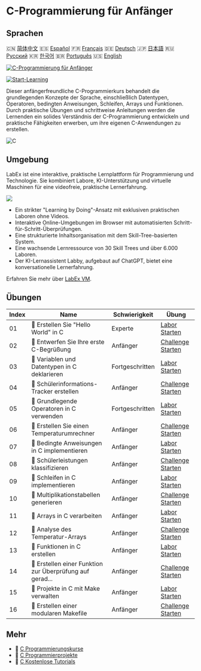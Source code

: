 # C-Programmierung für Anfänger

## Sprachen

🇨🇳 [简体中文](README_zh.md) 🇪🇸 [Español](README_es.md) 🇫🇷 [Français](README_fr.md) 🇩🇪 [Deutsch](README_de.md) 🇯🇵 [日本語](README_ja.md) 🇷🇺 [Русский](README_ru.md) 🇰🇷 [한국어](README_ko.md) 🇧🇷 [Português](README_pt.md) 🇺🇸 [English](README.md) 

[![C-Programmierung für Anfänger](https://cover-creator.labex.io/c-programming-for-beginners.png?lang=de)](https://labex.io/de/courses/c-programming-for-beginners)

[![Start-Learning](https://img.shields.io/badge/Start-Learning-whitesmoke?style=for-the-badge)](https://labex.io/de/courses/c-programming-for-beginners)

Dieser anfängerfreundliche C-Programmierkurs behandelt die grundlegenden Konzepte der Sprache, einschließlich Datentypen, Operatoren, bedingten Anweisungen, Schleifen, Arrays und Funktionen. Durch praktische Übungen und schrittweise Anleitungen werden die Lernenden ein solides Verständnis der C-Programmierung entwickeln und praktische Fähigkeiten erwerben, um ihre eigenen C-Anwendungen zu erstellen.

![C](https://img.shields.io/badge/C-whitesmoke?style=for-the-badge&logo=c)


## Umgebung

LabEx ist eine interaktive, praktische Lernplattform für Programmierung und Technologie. Sie kombiniert Labore, KI-Unterstützung und virtuelle Maschinen für eine videofreie, praktische Lernerfahrung.

![](https://tutorial-screenshot.getvm.io/images/vm-1725247253.png)

- Ein strikter "Learning by Doing"-Ansatz mit exklusiven praktischen Laboren ohne Videos.
- Interaktive Online-Umgebungen im Browser mit automatisierten Schritt-für-Schritt-Überprüfungen.
- Eine strukturierte Inhaltsorganisation mit dem Skill-Tree-basierten System.
- Eine wachsende Lernressource von 30 Skill Trees und über 6.000 Laboren.
- Der KI-Lernassistent Labby, aufgebaut auf ChatGPT, bietet eine konversationelle Lernerfahrung.

Erfahren Sie mehr über [LabEx VM](https://support.labex.io/using-labex/virtual-machine).

## Übungen

|   Index | Name                                                     | Schwierigkeit   | Übung                                                                                                                        |
|---------|----------------------------------------------------------|-----------------|------------------------------------------------------------------------------------------------------------------------------|
|      01 | 📖 Erstellen Sie "Hello World" in C                      | Experte         | <a target='_blank' href='https://labex.io/de/tutorials/c-create-hello-world-in-c-438286'>Labor Starten</a>                   |
|      02 | 🎯 Entwerfen Sie Ihre erste C-Begrüßung                  | Anfänger        | <a target='_blank' href='https://labex.io/de/tutorials/c-craft-your-first-c-greeting-438337'>Challenge Starten</a>           |
|      03 | 📖 Variablen und Datentypen in C deklarieren             | Fortgeschritten | <a target='_blank' href='https://labex.io/de/tutorials/c-declare-variables-and-data-types-in-c-438287'>Labor Starten</a>     |
|      04 | 🎯 Schülerinformations-Tracker erstellen                 | Anfänger        | <a target='_blank' href='https://labex.io/de/tutorials/c-build-student-information-tracker-438353'>Challenge Starten</a>     |
|      05 | 📖 Grundlegende Operatoren in C verwenden                | Fortgeschritten | <a target='_blank' href='https://labex.io/de/tutorials/c-use-basic-operators-in-c-438288'>Labor Starten</a>                  |
|      06 | 🎯 Erstellen Sie einen Temperaturumrechner               | Anfänger        | <a target='_blank' href='https://labex.io/de/tutorials/c-create-a-temperature-converter-438383'>Challenge Starten</a>        |
|      07 | 📖 Bedingte Anweisungen in C implementieren              | Anfänger        | <a target='_blank' href='https://labex.io/de/tutorials/c-implement-conditionals-in-c-438331'>Labor Starten</a>               |
|      08 | 🎯 Schülerleistungen klassifizieren                      | Anfänger        | <a target='_blank' href='https://labex.io/de/tutorials/c-classify-student-grades-438387'>Challenge Starten</a>               |
|      09 | 📖 Schleifen in C implementieren                         | Anfänger        | <a target='_blank' href='https://labex.io/de/tutorials/c-implement-loops-in-c-438332'>Labor Starten</a>                      |
|      10 | 🎯 Multiplikationstabellen generieren                    | Anfänger        | <a target='_blank' href='https://labex.io/de/tutorials/c-generate-multiplication-tables-438391'>Challenge Starten</a>        |
|      11 | 📖 Arrays in C verarbeiten                               | Anfänger        | <a target='_blank' href='https://labex.io/de/tutorials/c-handle-arrays-in-c-438330'>Labor Starten</a>                        |
|      12 | 🎯 Analyse des Temperatur-Arrays                         | Anfänger        | <a target='_blank' href='https://labex.io/de/tutorials/c-analyze-temperature-array-438390'>Challenge Starten</a>             |
|      13 | 📖 Funktionen in C erstellen                             | Anfänger        | <a target='_blank' href='https://labex.io/de/tutorials/c-build-functions-in-c-438329'>Labor Starten</a>                      |
|      14 | 🎯 Erstellen einer Funktion zur Überprüfung auf gerad... | Anfänger        | <a target='_blank' href='https://labex.io/de/tutorials/c-create-even-number-validator-function-438393'>Challenge Starten</a> |
|      15 | 📖 Projekte in C mit Make verwalten                      | Anfänger        | <a target='_blank' href='https://labex.io/de/tutorials/c-manage-projects-with-make-in-c-438333'>Labor Starten</a>            |
|      16 | 🎯 Erstellen einer modularen Makefile                    | Anfänger        | <a target='_blank' href='https://labex.io/de/tutorials/c-create-a-modular-makefile-438425'>Challenge Starten</a>             |

## Mehr

- 🔗 [C Programmierungskurse](https://github.com/labex-labs/awesome-programming-courses)
- 🔗 [C Programmierprojekte](https://github.com/labex-labs/awesome-programming-projects)
- 🔗 [C Kostenlose Tutorials](https://github.com/labex-labs/c-free-tutorials)

